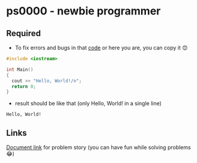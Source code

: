 # ps0000 - newbie programmer

## Required
- To fix errors and bugs in that [code](https://github.com/do412/ps/blob/main/cpp/ps0000/cpp_ps0000.cpp) or here you are, you can copy it 😊

```cpp
#include <iostream>

int Main()
{
  cout >> "Hello, World!/n";
  return 0;
}
```

- result should be like that (only Hello, World! in a single line)
```
Hello, World!
```

## Links
[Document link](https://drive.google.com/file/d/16p_qd0fzjawyedSLXgkacPcG_d-A0k1H/view?usp=drive_link) for problem story (you can have fun while solving problems 😂)
